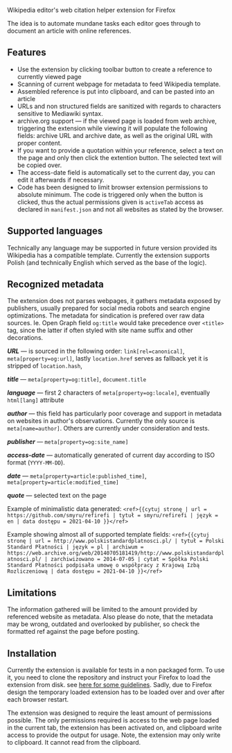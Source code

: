 Wikipedia editor's web citation helper extension for Firefox

The idea is to automate mundane tasks each editor goes through to document an article with online references.

## Features

* Use the extension by clicking toolbar button to create a reference to currently viewed page
* Scanning of current webpage for metadata to feed Wikipedia template.
* Assembled reference is put into clipboard, and can be pasted into an article
* URLs and non structured fields are sanitized with regards to characters sensitive to Mediawiki syntax.
* archive.org support — if the viewed page is loaded from web archive, triggering the extension while viewing it will populate the following fields: archive URL and archive date, as well as the original URL with proper content.
* If you want to provide a quotation within your reference, select a text on the page and only then click the extention button. The selected text will be copied over.
* The access-date field is automatically set to the current day, you can edit it afterwards if necessary.
* Code has been designed to limit browser extension permissions to absolute minimum. The code is triggered only when the button is clicked, thus the actual permissions given is `activeTab` access as declared in `manifest.json` and not all websites as stated by the browser.

## Supported languages

Technically any language may be supported in future version provided its Wikipedia has a compatible template. Currently the extension supports Polish (and technically English which served as the base of the logic).

## Recognized metadata
The extension does not parses webpages, it gathers metadata exposed by publishers, usually prepared for social media robots and search engine optimizations. The metadata for sindication is prefered over raw data sources. Ie. Open Graph field `og:title` would take precedence over `<title>` tag, since the latter if often styled with site name suffix and other decorations.

***URL*** — is sourced in the following order: `link[rel=canonical]`, `meta[property=og:url]`, lastly `location.href` serves as fallback yet it is stripped of `location.hash`,

***title*** — `meta[property=og:title]`, `document.title`

***language*** — first 2 characters of `meta[property=og:locale]`, eventually `html[lang]` attribute

***author*** — this field has particularly poor coverage and support in metadata on websites in author's observations. Currently the only source is `meta[name=author]`. Others are currently under consideration and tests.

***publisher*** — `meta[property=og:site_name]`

***access-date*** — automatically generated of current day according to ISO format (`YYYY-MM-DD`).

***date*** — `meta[property=article:published_time]`, `meta[property=article:modified_time]`

***quote*** — selected text on the page

Example of minimalistic data generated:
`<ref>{{cytuj stronę | url = https://github.com/smyru/refirefi | tytuł = smyru/refirefi | język = en | data dostępu = 2021-04-10 }}</ref>`

Example showing almost all of supported template fields:
`<ref>{{cytuj stronę | url = http://www.polskistandardplatnosci.pl/ | tytuł = Polski Standard Płatności | język = pl | archiwum = https://web.archive.org/web/20140705181419/http://www.polskistandardplatnosci.pl/ | zarchiwizowano = 2014-07-05 | cytat = Spółka Polski Standard Płatności podpisała umowę o współpracy z Krajową Izbą Rozliczeniową | data dostępu = 2021-04-10 }}</ref>`

## Limitations

The information gathered will be limited to the amount provided by referenced website as metadata. Also please do note, that the metadata may be wrong, outdated and overlooked by publisher, so check the formatted ref against the page before posting.

## Installation

Currently the extension is available for tests in a non packaged form. To use it, you need to clone the repository and instruct your Firefox to load the extension from disk. see [here for some guidelines](https://extensionworkshop.com/documentation/develop/temporary-installation-in-firefox/). Sadly, due to Firefox design the temporary loaded extension has to be loaded over and over after each browser restart.

The extension was designed to require the least amount of permissions possible. The only permissions required is access to the web page loaded in the current tab, the extension has been activated on, and clipboard write access to provide the output for usage. Note, the extension may only write to clipboard. It cannot read from the clipboard.
